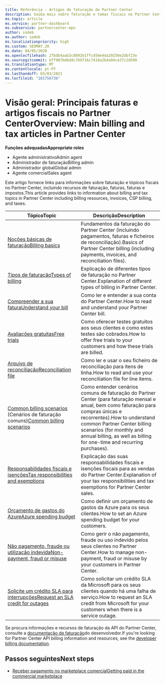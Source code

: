 ```yaml
---
title: Referência - Artigos de faturação do Partner Center
description: Saiba mais sobre faturação e temas fiscais no Partner Center. A informação abrange recursos de faturação, faturas, faturas e impostos.
ms.topic: article
ms.service: partner-dashboard
ms.subservice: partnercenter-mpn
author: sodeb
ms.author: sodeb
ms.localizationpriority: high
ms.custom: SEOMAY.20
ms.date: 04/05/2020
ms.openlocfilehash: 27bdb4aab3c8092b1ffc458e4da29250e2dbf23e
ms.sourcegitcommit: bff907bdbddc769716c7418a2b4a94ca37c2d590
ms.translationtype: MT
ms.contentlocale: pt-PT
ms.lasthandoff: 03/03/2021
ms.locfileid: "101756736"
---
```

# <a name="overview-main-billing-and-tax-articles-in-partner-center"></a><span data-ttu-id="b088c-104">Visão geral: Principais faturas e artigos fiscais no Partner Center</span><span class="sxs-lookup"><span data-stu-id="b088c-104">Overview: Main billing and tax articles in Partner Center</span></span>

<span data-ttu-id="b088c-105">**Funções adequadas**</span><span class="sxs-lookup"><span data-stu-id="b088c-105">**Appropriate roles**</span></span>

- <span data-ttu-id="b088c-106">Agente administrativo</span><span class="sxs-lookup"><span data-stu-id="b088c-106">Admin agent</span></span>
- <span data-ttu-id="b088c-107">Administrador de faturação</span><span class="sxs-lookup"><span data-stu-id="b088c-107">Billing admin</span></span>
- <span data-ttu-id="b088c-108">Administrador global</span><span class="sxs-lookup"><span data-stu-id="b088c-108">Global admin</span></span>
- <span data-ttu-id="b088c-109">Agente comercial</span><span class="sxs-lookup"><span data-stu-id="b088c-109">Sales agent</span></span>

<span data-ttu-id="b088c-110">Este artigo fornece links para informações sobre faturação e tópicos fiscais no Partner Center, incluindo recursos de faturação, faturas, faturas e impostos.</span><span class="sxs-lookup"><span data-stu-id="b088c-110">This article provides links to information about billing and tax topics in Partner Center including billing resources, invoices, CSP billing, and taxes.</span></span>


| <span data-ttu-id="b088c-111">Tópico</span><span class="sxs-lookup"><span data-stu-id="b088c-111">Topic</span></span> | <span data-ttu-id="b088c-112">Descrição</span><span class="sxs-lookup"><span data-stu-id="b088c-112">Description</span></span> |
| ----- | ----------- |
| [<span data-ttu-id="b088c-113">Noções básicas de faturação</span><span class="sxs-lookup"><span data-stu-id="b088c-113">Billing basics</span></span>](billing-basics.md) | <span data-ttu-id="b088c-114">Fundamentos da faturação do Partner Center (incluindo pagamentos, faturas e ficheiros de reconciliação).</span><span class="sxs-lookup"><span data-stu-id="b088c-114">Basics of Partner Center billing (including payments, invoices, and reconciliation files).</span></span> |
| [<span data-ttu-id="b088c-115">Tipos de faturação</span><span class="sxs-lookup"><span data-stu-id="b088c-115">Types of billing</span></span>](billing-different-types.md) | <span data-ttu-id="b088c-116">Explicação de diferentes tipos de faturação no Partner Center.</span><span class="sxs-lookup"><span data-stu-id="b088c-116">Explanation of different types of billing in Partner Center.</span></span> |
| [<span data-ttu-id="b088c-117">Compreender a sua fatura</span><span class="sxs-lookup"><span data-stu-id="b088c-117">Understand your bill</span></span>](read-your-bill.md) | <span data-ttu-id="b088c-118">Como ler e entender a sua conta do Partner Center.</span><span class="sxs-lookup"><span data-stu-id="b088c-118">How to read and understand your Partner Center bill.</span></span> |
| [<span data-ttu-id="b088c-119">Avaliações gratuitas</span><span class="sxs-lookup"><span data-stu-id="b088c-119">Free trials</span></span>](offer-your-customers-trials-of-microsoft-products.md) | <span data-ttu-id="b088c-120">Como oferecer testes gratuitos aos seus clientes e como estes testes são cobrados.</span><span class="sxs-lookup"><span data-stu-id="b088c-120">How to offer free trials to your customers and how these trials are billed.</span></span> |
| [<span data-ttu-id="b088c-121">Arquivo de reconciliação</span><span class="sxs-lookup"><span data-stu-id="b088c-121">Reconciliation file</span></span>](use-the-reconciliation-files.md) | <span data-ttu-id="b088c-122">Como ler e usar o seu ficheiro de reconciliação para itens de linha.</span><span class="sxs-lookup"><span data-stu-id="b088c-122">How to read and use your reconciliation file for line items.</span></span> |
| <span data-ttu-id="b088c-123">[Common billing scenarios](common-billing-scenarios.md) (Cenários de faturação comuns)</span><span class="sxs-lookup"><span data-stu-id="b088c-123">[Common billing scenarios](common-billing-scenarios.md)</span></span> | <span data-ttu-id="b088c-124">Como entender cenários comuns de faturação do Partner Center (para faturação mensal e anual, bem como faturação para compras únicas e recorrentes).</span><span class="sxs-lookup"><span data-stu-id="b088c-124">How to understand common Partner Center billing scenarios (for monthly and annual billing, as well as billing for one-time and recurring purchases).</span></span> |
| [<span data-ttu-id="b088c-125">Responsabilidades fiscais e isenções</span><span class="sxs-lookup"><span data-stu-id="b088c-125">Tax responsibilities and exemptions</span></span>](tax-and-tax-exemptions.md) | <span data-ttu-id="b088c-126">Explicação das suas responsabilidades fiscais e isenções fiscais para as vendas do Partner Center.</span><span class="sxs-lookup"><span data-stu-id="b088c-126">Explanation of your tax responsibilities and tax exemptions for Partner Center sales.</span></span> |
| [<span data-ttu-id="b088c-127">Orçamento de gastos do Azure</span><span class="sxs-lookup"><span data-stu-id="b088c-127">Azure spending budget</span></span>](set-an-azure-spending-budget-for-your-customers.md) | <span data-ttu-id="b088c-128">Como definir um orçamento de gastos da Azure para os seus clientes.</span><span class="sxs-lookup"><span data-stu-id="b088c-128">How to set an Azure spending budget for your customers.</span></span> |
| [<span data-ttu-id="b088c-129">Não pagamento, fraude ou utilização indevida</span><span class="sxs-lookup"><span data-stu-id="b088c-129">Non-payment, fraud or misuse</span></span>](non-payment-fraud-misuse.md) | <span data-ttu-id="b088c-130">Como gerir o não pagamento, fraude ou uso indevido pelos seus clientes no Partner Center.</span><span class="sxs-lookup"><span data-stu-id="b088c-130">How to manage non-payment, fraud or misuse by your customers in Partner Center.</span></span> |
| [<span data-ttu-id="b088c-131">Solicite um crédito SLA para interrupções</span><span class="sxs-lookup"><span data-stu-id="b088c-131">Request an SLA credit for outages</span></span>](request-credit.md) | <span data-ttu-id="b088c-132">Como solicitar um crédito SLA da Microsoft para os seus clientes quando há uma falha de serviço.</span><span class="sxs-lookup"><span data-stu-id="b088c-132">How to request an SLA credit from Microsoft for your customers when there is a service outage.</span></span> |

<span data-ttu-id="b088c-133">Se procura informações e recursos de faturação da API do Partner Center, consulte a [documentação de faturação](/partner-center/develop/manage-billing)do desenvolvedor.</span><span class="sxs-lookup"><span data-stu-id="b088c-133">If you're looking for Partner Center API billing information and resources, see the [developer billing documentation](/partner-center/develop/manage-billing).</span></span>

## <a name="next-steps"></a><span data-ttu-id="b088c-134">Passos seguintes</span><span class="sxs-lookup"><span data-stu-id="b088c-134">Next steps</span></span>

- [<span data-ttu-id="b088c-135">Receber pagamento no marketplace comercial</span><span class="sxs-lookup"><span data-stu-id="b088c-135">Getting paid in the commercial marketplace</span></span>](marketplace-get-paid.md)